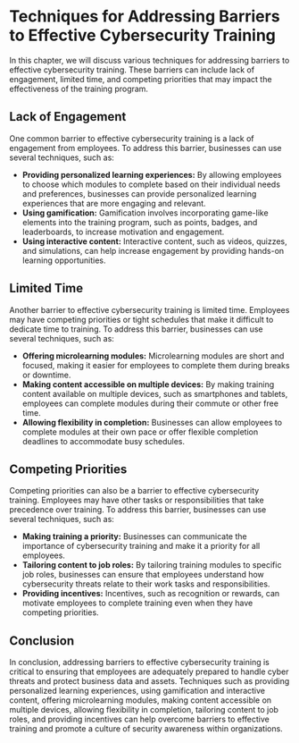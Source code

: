 # Techniques for Addressing Barriers to Effective Cybersecurity Training

In this chapter, we will discuss various techniques for addressing barriers to effective cybersecurity training. These barriers can include lack of engagement, limited time, and competing priorities that may impact the effectiveness of the training program.

Lack of Engagement
------------------

One common barrier to effective cybersecurity training is a lack of engagement from employees. To address this barrier, businesses can use several techniques, such as:

* **Providing personalized learning experiences:** By allowing employees to choose which modules to complete based on their individual needs and preferences, businesses can provide personalized learning experiences that are more engaging and relevant.
* **Using gamification:** Gamification involves incorporating game-like elements into the training program, such as points, badges, and leaderboards, to increase motivation and engagement.
* **Using interactive content:** Interactive content, such as videos, quizzes, and simulations, can help increase engagement by providing hands-on learning opportunities.

Limited Time
------------

Another barrier to effective cybersecurity training is limited time. Employees may have competing priorities or tight schedules that make it difficult to dedicate time to training. To address this barrier, businesses can use several techniques, such as:

* **Offering microlearning modules:** Microlearning modules are short and focused, making it easier for employees to complete them during breaks or downtime.
* **Making content accessible on multiple devices:** By making training content available on multiple devices, such as smartphones and tablets, employees can complete modules during their commute or other free time.
* **Allowing flexibility in completion:** Businesses can allow employees to complete modules at their own pace or offer flexible completion deadlines to accommodate busy schedules.

Competing Priorities
--------------------

Competing priorities can also be a barrier to effective cybersecurity training. Employees may have other tasks or responsibilities that take precedence over training. To address this barrier, businesses can use several techniques, such as:

* **Making training a priority:** Businesses can communicate the importance of cybersecurity training and make it a priority for all employees.
* **Tailoring content to job roles:** By tailoring training modules to specific job roles, businesses can ensure that employees understand how cybersecurity threats relate to their work tasks and responsibilities.
* **Providing incentives:** Incentives, such as recognition or rewards, can motivate employees to complete training even when they have competing priorities.

Conclusion
----------

In conclusion, addressing barriers to effective cybersecurity training is critical to ensuring that employees are adequately prepared to handle cyber threats and protect business data and assets. Techniques such as providing personalized learning experiences, using gamification and interactive content, offering microlearning modules, making content accessible on multiple devices, allowing flexibility in completion, tailoring content to job roles, and providing incentives can help overcome barriers to effective training and promote a culture of security awareness within organizations.
